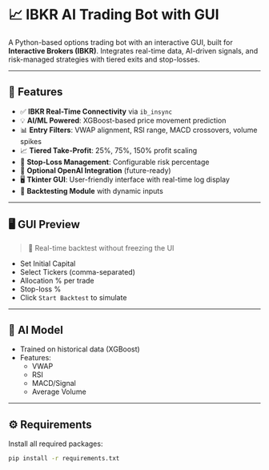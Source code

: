 # 📈 IBKR AI Trading Bot with GUI

A Python-based options trading bot with an interactive GUI, built for **Interactive Brokers (IBKR)**. Integrates real-time data, AI-driven signals, and risk-managed strategies with tiered exits and stop-losses.

---

## 🚀 Features

- ✅ **IBKR Real-Time Connectivity** via `ib_insync`
- 💡 **AI/ML Powered**: XGBoost-based price movement prediction
- 📊 **Entry Filters**: VWAP alignment, RSI range, MACD crossovers, volume spikes
- 📈 **Tiered Take-Profit**: 25%, 75%, 150% profit scaling
- 🛑 **Stop-Loss Management**: Configurable risk percentage
- 🧠 **Optional OpenAI Integration** (future-ready)
- 🖥️ **Tkinter GUI**: User-friendly interface with real-time log display
- 🔁 **Backtesting Module** with dynamic inputs

---

## 🖥️ GUI Preview

> 🎯 Real-time backtest without freezing the UI

- Set Initial Capital
- Select Tickers (comma-separated)
- Allocation % per trade
- Stop-loss %
- Click `Start Backtest` to simulate

---

## 🧠 AI Model

- Trained on historical data (XGBoost)
- Features:
  - VWAP
  - RSI
  - MACD/Signal
  - Average Volume

---

## ⚙️ Requirements

Install all required packages:
```bash
pip install -r requirements.txt
